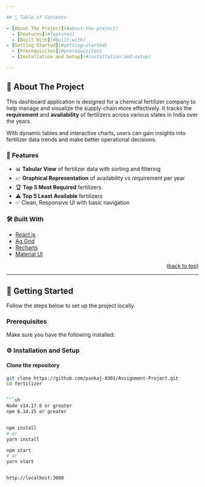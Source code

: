 ```yaml
---

## 📌 Table of Contents

- [About The Project](#about-the-project)
  - [Features](#features)
  - [Built With](#built-with)
- [Getting Started](#getting-started)
  - [Prerequisites](#prerequisites)
  - [Installation and Setup](#installation-and-setup)

---
```


## 🧾 About The Project

This dashboard application is designed for a chemical fertilizer company to help manage and visualize the supply-chain more effectively. It tracks the **requirement** and **availability** of fertilizers across various states in India over the years.

With dynamic tables and interactive charts, users can gain insights into fertilizer data trends and make better operational decisions.

### 🚀 Features

- 📊 **Tabular View** of fertilizer data with sorting and filtering
- 📈 **Graphical Representation** of availability vs requirement per year
- 🏆 **Top 5 Most Required** fertilizers
- ⚠️ **Top 5 Least Available** fertilizers
- ✅ Clean, Responsive UI with basic navigation

### 🛠️ Built With

- [React.js](https://reactjs.org/)
- [Ag Grid](https://www.ag-grid.com/)
- [Recharts](https://recharts.org/)
- [Material UI](https://mui.com/)

<p align="right">(<a href="#top">back to top</a>)</p>

---

## 🚀 Getting Started

Follow the steps below to set up the project locally.

### Prerequisites

Make sure you have the following installed:


### ⚙️ Installation and Setup

#### Clone the repository

```bash
git clone https://github.com/pankaj-0301/Assignment-Project.git
cd fertilizer


```sh
Node v14.17.6 or greater
npm 6.14.15 or greater


npm install
# or
yarn install

npm start
# or
yarn start


http://localhost:3000


